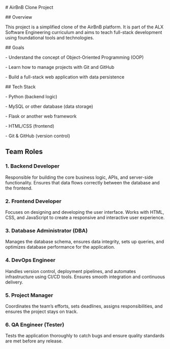 \# AirBnB Clone Project



\## Overview

This project is a simplified clone of the AirBnB platform. It is part of the ALX Software Engineering curriculum and aims to teach full-stack development using foundational tools and technologies.



\## Goals

\- Understand the concept of Object-Oriented Programming (OOP)

\- Learn how to manage projects with Git and GitHub

\- Build a full-stack web application with data persistence



\## Tech Stack

\- Python (backend logic)

\- MySQL or other database (data storage)

\- Flask or another web framework

\- HTML/CSS (frontend)

\- Git \& GitHub (version control)







## Team Roles

### 1. Backend Developer
Responsible for building the core business logic, APIs, and server-side functionality. Ensures that data flows correctly between the database and the frontend.

### 2. Frontend Developer
Focuses on designing and developing the user interface. Works with HTML, CSS, and JavaScript to create a responsive and interactive user experience.

### 3. Database Administrator (DBA)
Manages the database schema, ensures data integrity, sets up queries, and optimizes database performance for the application.

### 4. DevOps Engineer
Handles version control, deployment pipelines, and automates infrastructure using CI/CD tools. Ensures smooth integration and continuous delivery.

### 5. Project Manager
Coordinates the team’s efforts, sets deadlines, assigns responsibilities, and ensures the project stays on track.

### 6. QA Engineer (Tester)
Tests the application thoroughly to catch bugs and ensure quality standards are met before any release.

